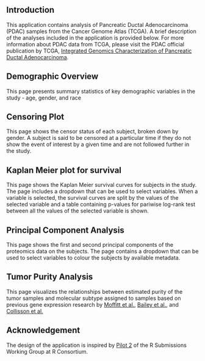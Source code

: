 ## Introduction
This application contains analysis of Pancreatic Ductal Adenocarcinoma 
(PDAC) samples from the Cancer Genome Atlas (TCGA). A brief description of the analyses included in the application is provided below. For more information about PDAC data from TCGA, please visit the PDAC official publication by TCGA, [Integrated Genomics Characterization of Pancreatic Ductal Adenocarcinoma](https://www.cell.com/cancer-cell/fulltext/S1535-6108(17)30299-4?).

## Demographic Overview
This page presents summary statistics of key demographic variables in the study - age, gender, and race

## Censoring Plot
This page shows the censor status of each subject, broken down by gender. A subject is said to be censored at a particular time if they do not show the event of interest by a given time and are not followed further in the study.

## Kaplan Meier plot for survival
This page shows the Kaplan Meier survival curves for subjects in the study. The page includes a dropdown that can be used to select variables. When a variable is selected, the survival curves are split by the values of the selected variable and a table containing p-values for pariwise log-rank test between all the values of the selected variable is shown.

## Principal Component Analysis
This page shows the first and second principal components of the proteomics data on the subjects. The page contains a dropdown that can be used to select variables to colour the subjects by available metadata.

## Tumor Purity Analysis
This page visualizes the relationships between estimated purity of the tumor samples and molecular subtype assigned to samples based on previous gene expression research by [Moffitt et al.](https://doi.org/10.1038/ng.3398), [Bailey et al.](https://doi.org/10.1038/nature16965), and [Collisson et al.](https://doi.org/10.1038/nm.2344)

## Acknowledgement
The design of the application is inspired by [Pilot 2](https://rconsortium.github.io/submissions-wg/pilot2.html) of the R Submissions Working Group at R Consortium.